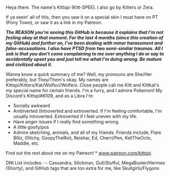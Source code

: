 Heya there. The name's Kittspi (Kitt-SPEE). I also go by Kitters or Zera.

If ya seein' all of this, then you saw it on a special skin I must have on PT (Pony Town), or saw it as a link in my Patreon.


***The REASON you're seeing this GitHub is because it explains that I'm not feeling okay at that moment. For the last 4 months (since this creation of my GitHub) and further on, I've been dealing with minor harassment and false-accusations. I also have PTSD from two semi-similar traumas. All I ask is that you don't come complaining to me over anything I do or say to accidentally upset you and just tell me what I'm doing wrong. Be mature and civilized about it.***

Wanna know a quick summary of me? Well, my pronouns are She/Her preferably, but They/Them's okay. My names are Kittspi/Kitters/Kat/Wolfsvi/Wolfers. Close people call me Kitt and Kittkat's my special name for certain friends. I'm a furry, and I admire Pokemon! My Discord's Kittspi#6109, and as a Libra I'm:

- Socially awkward
- Ambiverted (Introverted and extroverted. If I'm feeling comfortable, I'm usually introverted. Extroverted if I feel uneven with my life.
- Have anger issues if I really find something wrong.
- A little goofy/pos
- Admire sketching, animals, and all of my friends. Friends include, Flare Blitz, Glitchy, GoopyTheRiot, Reishar, Ed, Cherri/Pen, KellTheOcto, Maddie, etc.

Find out the rest about me on my Patreon! * www.patreon.com/kittspi

DNI List includes: -- Cassandra, Stickman, Gull/Stufful, MegaBuster/Hermes (Shorty), and GitHub tags that are too extra for me, like Skullgirls/Flygons
